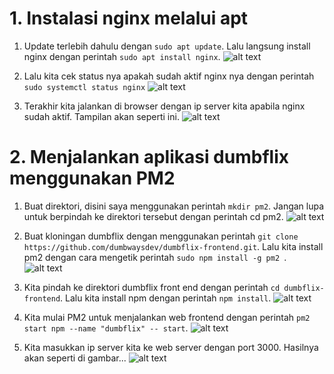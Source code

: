# 1. Instalasi nginx melalui apt

1. Update terlebih dahulu dengan `sudo apt update`. Lalu langsung install nginx dengan perintah `sudo apt install nginx`.
![alt text](https://github.com/DitoIhkam/devops17-dumbways-ihkam-audito/blob/main/WEEK%202/3.%20Web%20Server%20and%20Load%20Balancing/image/NGINX1.png?raw=true)

2. Lalu kita cek status nya apakah sudah aktif nginx nya dengan perintah `sudo systemctl status nginx`
![alt text](https://github.com/DitoIhkam/devops17-dumbways-ihkam-audito/blob/main/WEEK%202/3.%20Web%20Server%20and%20Load%20Balancing/image/NGINX2.png?raw=true)

3. Terakhir kita jalankan di browser dengan ip server kita apabila nginx sudah aktif. Tampilan akan seperti ini.
![alt text](https://github.com/DitoIhkam/devops17-dumbways-ihkam-audito/blob/main/WEEK%202/3.%20Web%20Server%20and%20Load%20Balancing/image/NGINX3.png?raw=true)


# 2. Menjalankan aplikasi dumbflix menggunakan PM2

1. Buat direktori, disini saya menggunakan perintah `mkdir pm2`. Jangan lupa untuk berpindah ke direktori tersebut dengan perintah cd pm2.
![alt text](https://github.com/DitoIhkam/devops17-dumbways-ihkam-audito/blob/main/WEEK%202/3.%20Web%20Server%20and%20Load%20Balancing/ImagePM2/PM2%201.png?raw=true)

2. Buat kloningan dumbflix dengan menggunakan perintah `git clone https://github.com/dumbwaysdev/dumbflix-frontend.git`. Lalu kita install pm2 dengan cara mengetik perintah `sudo npm install -g pm2
`. ![alt text](https://github.com/DitoIhkam/devops17-dumbways-ihkam-audito/blob/main/WEEK%202/3.%20Web%20Server%20and%20Load%20Balancing/ImagePM2/PM2%202.png?raw=true)

3. Kita pindah ke direktori dumbflix front end dengan perintah `cd dumbflix-frontend`. Lalu kita install npm dengan perintah `npm install`.
![alt text](https://github.com/DitoIhkam/devops17-dumbways-ihkam-audito/blob/main/WEEK%202/3.%20Web%20Server%20and%20Load%20Balancing/ImagePM2/PM2%203.png?raw=true)

4. Kita mulai PM2 untuk menjalankan web frontend dengan perintah `pm2 start npm --name "dumbflix" -- start`.
![alt text](https://github.com/DitoIhkam/devops17-dumbways-ihkam-audito/blob/main/WEEK%202/3.%20Web%20Server%20and%20Load%20Balancing/ImagePM2/PM2%204.png?raw=true)

5. Kita masukkan ip server kita ke web server dengan port 3000. Hasilnya akan seperti di gambar...
![alt text](https://github.com/DitoIhkam/devops17-dumbways-ihkam-audito/blob/main/WEEK%202/3.%20Web%20Server%20and%20Load%20Balancing/ImagePM2/PM2%205.png?raw=true)
